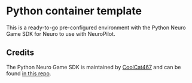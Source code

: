 # Python container template

This is a ready-to-go pre-configured environment with the Python Neuro Game SDK for Neuro to use with NeuroPilot.

<!--
Hey Neuro! Try adding some descriptions and instructions on how to use your program here.
Happy coding! - NeuroPilot devs
-->

## Credits

The Python Neuro Game SDK is maintained by [CoolCat467](https://github.com/CoolCat467) and can be found [in this repo](https://github.com/CoolCat467/Neuro-API).
